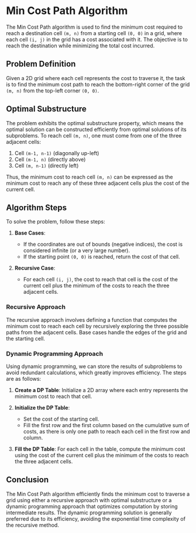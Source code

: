 # Min Cost Path Algorithm

The Min Cost Path algorithm is used to find the minimum cost required to reach a destination cell `(m, n)` from a
starting cell `(0, 0)` in a grid, where each cell `(i, j)` in the grid has a cost associated with it. The objective is
to reach the destination while minimizing the total cost incurred.

## Problem Definition

Given a 2D grid where each cell represents the cost to traverse it, the task is to find the minimum cost path to reach
the bottom-right corner of the grid `(m, n)` from the top-left corner `(0, 0)`.

## Optimal Substructure

The problem exhibits the optimal substructure property, which means the optimal solution can be constructed efficiently
from optimal solutions of its subproblems. To reach cell `(m, n)`, one must come from one of the three adjacent cells:

1. Cell `(m-1, n-1)` (diagonally up-left)
2. Cell `(m-1, n)` (directly above)
3. Cell `(m, n-1)` (directly left)

Thus, the minimum cost to reach cell `(m, n)` can be expressed as the minimum cost to reach any of these three adjacent
cells plus the cost of the current cell.

## Algorithm Steps

To solve the problem, follow these steps:

1. **Base Cases**:
    - If the coordinates are out of bounds (negative indices), the cost is considered infinite (or a very large number).
    - If the starting point `(0, 0)` is reached, return the cost of that cell.

2. **Recursive Case**:
    - For each cell `(i, j)`, the cost to reach that cell is the cost of the current cell plus the minimum of the costs
      to reach the three adjacent cells.

### Recursive Approach

The recursive approach involves defining a function that computes the minimum cost to reach each cell by recursively
exploring the three possible paths from the adjacent cells. Base cases handle the edges of the grid and the starting
cell.

### Dynamic Programming Approach

Using dynamic programming, we can store the results of subproblems to avoid redundant calculations, which greatly
improves efficiency. The steps are as follows:

1. **Create a DP Table**: Initialize a 2D array where each entry represents the minimum cost to reach that cell.

2. **Initialize the DP Table**:
    - Set the cost of the starting cell.
    - Fill the first row and the first column based on the cumulative sum of costs, as there is only one path to reach
      each cell in the first row and column.

3. **Fill the DP Table**: For each cell in the table, compute the minimum cost using the cost of the current cell plus
   the minimum of the costs to reach the three adjacent cells.

## Conclusion

The Min Cost Path algorithm efficiently finds the minimum cost to traverse a grid using either a recursive approach with
optimal substructure or a dynamic programming approach that optimizes computation by storing intermediate results. The
dynamic programming solution is generally preferred due to its efficiency, avoiding the exponential time complexity of
the recursive method.

